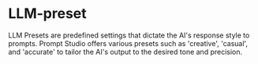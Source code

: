 # LLM-preset
LLM Presets are predefined settings that dictate the AI's response style to prompts. Prompt Studio offers various presets such as 'creative', 'casual', and 'accurate' to tailor the AI's output to the desired tone and precision.


